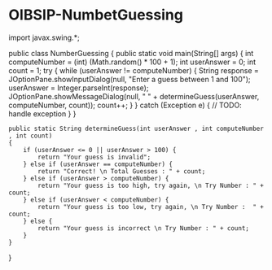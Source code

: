 # OIBSIP-NumbetGuessing

import javax.swing.*;

public class NumberGuessing {
    public static void main(String[] args) {
        int computeNumber = (int) (Math.random() * 100 + 1);
        int userAnswer = 0;
        int count = 1;
        try {
            while (userAnswer != computeNumber) {
                String response = JOptionPane.showInputDialog(null, "Enter a guess between 1 and 100");
                userAnswer = Integer.parseInt(response);
                JOptionPane.showMessageDialog(null, " " + determineGuess(userAnswer, computeNumber, count));
                count++;
            }
        } catch (Exception e) {
            // TODO: handle exception
        }
    }

    public static String determineGuess(int userAnswer , int computeNumber , int count)
    {
        if (userAnswer <= 0 || userAnswer > 100) {
            return "Your guess is invalid";
        } else if (userAnswer == computeNumber) {
            return "Correct! \n Total Guesses : " + count;
        } else if (userAnswer > computeNumber) {
            return "Your guess is too high, try again, \n Try Number : " + count;
        } else if (userAnswer < computeNumber) {
            return "Your guess is too low, try again, \n Try Number :  " + count;
        } else {
            return "Your guess is incorrect \n Try Number : " + count;
        }
    }
}
